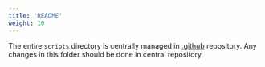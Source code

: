 ```yaml
---
title: 'README'
weight: 10
---
```


The entire `scripts` directory is centrally managed in [.github](https://github.com/asyncapi/.github/) repository. Any changes in this folder should be done in central repository.